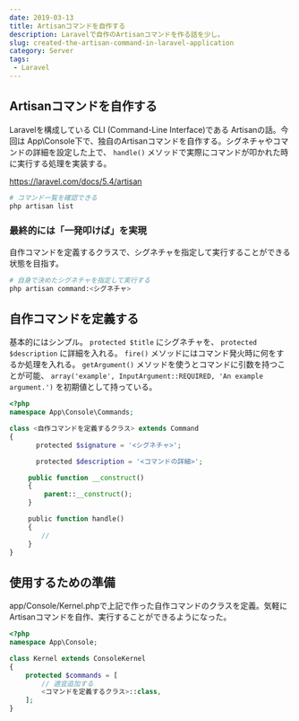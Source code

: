 ```yaml
---
date: 2019-03-13
title: Artisanコマンドを自作する
description: Laravelで自作のArtisanコマンドを作る話を少し。
slug: created-the-artisan-command-in-laravel-application
category: Server
tags: 
 - Laravel
---
```


## Artisanコマンドを自作する

Laravelを構成している CLI (Command-Line Interface)である Artisanの話。今回は App\Console下で、独自のArtisanコマンドを自作する。シグネチャやコマンドの詳細を設定した上で、 `handle()` メソッドで実際にコマンドが叩かれた時に実行する処理を実装する。

https://laravel.com/docs/5.4/artisan

```bash
# コマンド一覧を確認できる
php artisan list
```

### 最終的には「一発叩けば」を実現

自作コマンドを定義するクラスで、シグネチャを指定して実行することができる状態を目指す。

```bash
# 自身で決めたシグネチャを指定して実行する
php artisan command:<シグネチャ>
```

## 自作コマンドを定義する

基本的にはシンプル。 `protected $title` にシグネチャを、 `protected $description` に詳細を入れる。 `fire()` メソッドにはコマンド発火時に何をするか処理を入れる。 `getArgument()` メソッドを使うとコマンドに引数を持つことが可能、 `array('example', InputArgument::REQUIRED, 'An example argument.')` を初期値として持っている。

```php
<?php
namespace App\Console\Commands;

class <自作コマンドを定義するクラス> extends Command
{
　　　　protected $signature = '<シグネチャ>';

　　　　protected $description = '<コマンドの詳細>';

　   public function __construct()
 　  {
  　     parent::__construct();
   　}

   　public function handle()
   　{
        //
   　}
}
```

## 使用するための準備

app/Console/Kernel.phpで上記で作った自作コマンドのクラスを定義。気軽にArtisanコマンドを自作、実行することができるようになった。

```php
<?php
namespace App\Console;

class Kernel extends ConsoleKernel
{
    protected $commands = [
        // 適宜追加する
        <コマンドを定義するクラス>::class,
    ];
}
```
